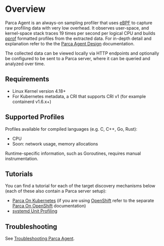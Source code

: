 # Overview

Parca Agent is an always-on sampling profiler that uses [eBPF](https://ebpf.io/) to capture raw profiling data with very low overhead. It observes user-space, and kernel-space stack traces 19 times per second per logical CPU and builds [pprof](https://github.com/google/pprof) formatted profiles from the extracted data. For in-depth detail and explanation refer to the the [Parca Agent Design](/docs/parca-agent-design) documentation.

The collected data can be viewed locally via HTTP endpoints and optionally be configured to be sent to a Parca server, where it can be queried and analyzed over time.

## Requirements

* Linux Kernel version 4.18+
* For Kubernetes metadata, a CRI that supports CRI v1 (for example containerd v1.6.x+)

## Supported Profiles

Profiles available for compiled languages (e.g. C, C++, Go, Rust):

* CPU
* Soon: network usage, memory allocations

Runtime-specific information, such as Goroutines, requires manual instrumentation.

## Tutorials

You can find a tutorial for each of the target discovery mechanisms below (each of these also contain a Parca server setup):

* [Parca On Kubernetes](/docs/kubernetes) (if you are using [OpenShift](https://www.redhat.com/en/technologies/cloud-computing/openshift) refer to the separate [Parca On OpenShift](/docs/openshift) documentation)
* [systemd Unit Profiling](/docs/systemd)

## Troubleshooting

See [Troubleshooting Parca Agent](/docs/troubleshooting-parca-agent).

